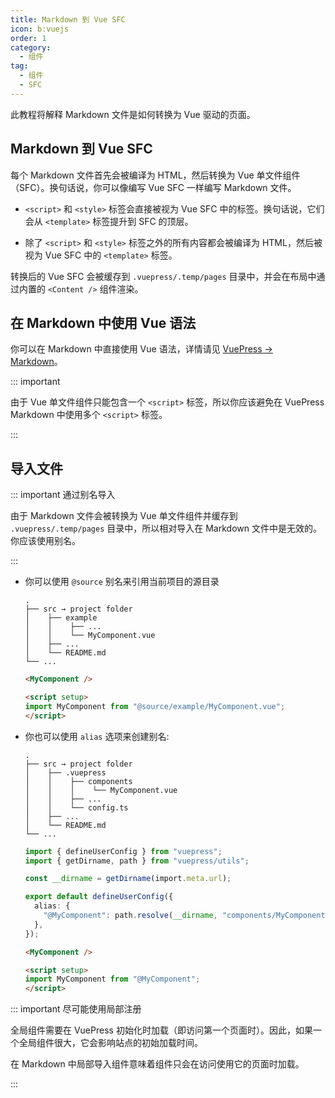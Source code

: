 ```yaml
---
title: Markdown 到 Vue SFC
icon: b:vuejs
order: 1
category:
  - 组件
tag:
  - 组件
  - SFC
---
```


此教程将解释 Markdown 文件是如何转换为 Vue 驱动的页面。

<!-- more -->

## Markdown 到 Vue SFC

每个 Markdown 文件首先会被编译为 HTML，然后转换为 Vue 单文件组件（SFC）。换句话说，你可以像编写 Vue SFC 一样编写 Markdown 文件。

- `<script>` 和 `<style>` 标签会直接被视为 Vue SFC 中的标签。换句话说，它们会从 `<template>` 标签提升到 SFC 的顶层。

- 除了 `<script>` 和 `<style>` 标签之外的所有内容都会被编译为 HTML，然后被视为 Vue SFC 中的 `<template>` 标签。

转换后的 Vue SFC 会被缓存到 `.vuepress/.temp/pages` 目录中，并会在布局中通过内置的 `<Content />` 组件渲染。

## 在 Markdown 中使用 Vue 语法

你可以在 Markdown 中直接使用 Vue 语法，详情请见 [VuePress → Markdown](../../cookbook/vuepress/markdown.md#在-markdown-中使用-vue)。

::: important

由于 Vue 单文件组件只能包含一个 `<script>` 标签，所以你应该避免在 VuePress Markdown 中使用多个 `<script>` 标签。

:::

## 导入文件

::: important 通过别名导入

由于 Markdown 文件会被转换为 Vue 单文件组件并缓存到 `.vuepress/.temp/pages` 目录中，所以相对导入在 Markdown 文件中是无效的。你应该使用别名。

:::

- 你可以使用 `@source` 别名来引用当前项目的源目录

  ```:no-line-numbers
  .
  ├── src → project folder
  │    ├── example
  │    │    ├── ...
  │    │    └── MyComponent.vue
  │    ├── ...
  │    └── README.md
  └── ...
  ```

  ```md title="Markdown 文件"
  <MyComponent />

  <script setup>
  import MyComponent from "@source/example/MyComponent.vue";
  </script>
  ```

- 你也可以使用 `alias` 选项来创建别名:

  ```:no-line-numbers
  .
  ├── src → project folder
  │    ├── .vuepress
  │    │    ├── components
  │    │    │    └── MyComponent.vue
  │    │    ├── ...
  │    │    └── config.ts
  │    ├── ...
  │    └── README.md
  └── ...
  ```

  ```ts twoslash title=".vuepress/config.ts"
  import { defineUserConfig } from "vuepress";
  import { getDirname, path } from "vuepress/utils";

  const __dirname = getDirname(import.meta.url);

  export default defineUserConfig({
    alias: {
      "@MyComponent": path.resolve(__dirname, "components/MyComponent.vue"),
    },
  });
  ```

  ```md title="README.md"
  <MyComponent />

  <script setup>
  import MyComponent from "@MyComponent";
  </script>
  ```

::: important 尽可能使用局部注册

全局组件需要在 VuePress 初始化时加载（即访问第一个页面时）。因此，如果一个全局组件很大，它会影响站点的初始加载时间。

在 Markdown 中局部导入组件意味着组件只会在访问使用它的页面时加载。

:::
